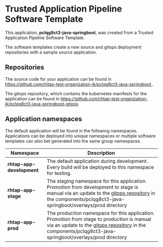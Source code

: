 # Trusted Application Pipeline Software Template

This application, **pclqg8ct3-java-springboot**, was created from a Trusted Application Pipeline Software Template.

The software templates create a new source and gitops deployment repositories with a sample source application. 

## Repositories

The source code for your application can be found in [https://github.com/rhtap-test-organization-jk/pclqg8ct3-java-springboot ](https://github.com/rhtap-test-organization-jk/pclqg8ct3-java-springboot ).
 
The gitops repository, which contains the kubernetes manifests for the application can be found in 
[https://github.com/rhtap-test-organization-jk/pclqg8ct3-java-springboot-gitops ](https://github.com/rhtap-test-organization-jk/pclqg8ct3-java-springboot-gitops ) 

## Application namespaces 

The default application will be found in the following namespaces. Applications can be deployed into unique namespaces or multiple software templates can also bet generated into the same group namespaces.  

|  Namespace   |  Description   |  
| -------- | -------- |   
| **rhtap-app-development** | The default application during development. Every build will be deployed to this namespace for testing. | 
| **rhtap-app-stage** | The staging namespace for this application. Promotion from development to stage is manual via an update to the [gitops repository](https://github.com/rhtap-test-organization-jk/pclqg8ct3-java-springboot-gitops ) in the components/pclqg8ct3-java-springboot/overlays/prod directory |  
| **rhtap-app-prod** | The production namespace for this application. Promotion from stage to production is manual via an update to the [gitops repository](https://github.com/rhtap-test-organization-jk/pclqg8ct3-java-springboot-gitops ) in the components/pclqg8ct3-java-springboot/overlays/prod directory | 